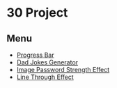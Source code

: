 # 30 Project

## Menu

- [Progress Bar](./01-progress-bar)
- [Dad Jokes Generator](./02-joke)
- [Image Password Strength Effect](./03-img-effect)
- [Line Through Effect](./04-line-though)
